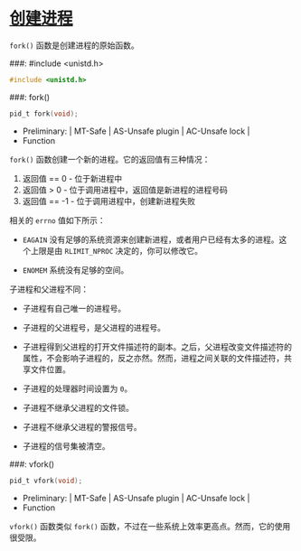 # [创建进程](https://www.gnu.org/software/libc/manual/html_node/Creating-a-Process.html#Creating-a-Process)

`fork()` 函数是创建进程的原始函数。 

###: #include &lt;unistd.h&gt; 

```c
#include <unistd.h>
```

###: fork()

```c
pid_t fork(void);
```

* Preliminary: | MT-Safe | AS-Unsafe plugin | AC-Unsafe lock | 
* Function

`fork()` 函数创建一个新的进程。它的返回值有三种情况：

1. 返回值 == 0 - 位于新进程中
2. 返回值 > 0 - 位于调用进程中，返回值是新进程的进程号码
3. 返回值 == -1 - 位于调用进程中，创建新进程失败

相关的 `errno` 值如下所示：

* `EAGAIN` 没有足够的系统资源来创建新进程，或者用户已经有太多的进程。这个上限是由 `RLIMIT_NPROC` 决定的，你可以修改它。

* `ENOMEM` 系统没有足够的空间。

子进程和父进程不同：

* 子进程有自己唯一的进程号。

* 子进程的父进程号，是父进程的进程号。

* 子进程得到父进程的打开文件描述符的副本。之后，父进程改变文件描述符的属性，不会影响子进程的，反之亦然。然而，进程之间关联的文件描述符，共享文件位置。

* 子进程的处理器时间设置为 `0`。

* 子进程不继承父进程的文件锁。

* 子进程不继承父进程的警报信号。

* 子进程的信号集被清空。

###: vfork()

```c
pid_t vfork(void);
```

* Preliminary: | MT-Safe | AS-Unsafe plugin | AC-Unsafe lock |
* Function

`vfork()` 函数类似 `fork()` 函数，不过在一些系统上效率更高点。然而，它的使用很受限。